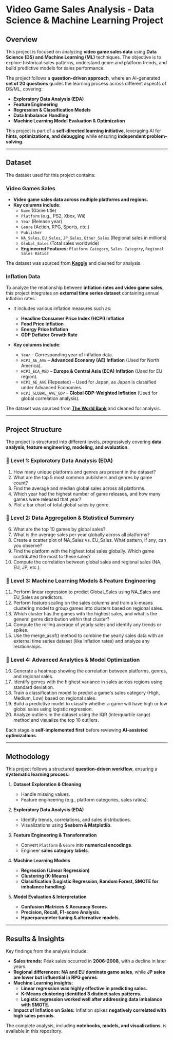 # **Video Game Sales Analysis - Data Science & Machine Learning Project**

## **Overview**

This project is focused on analyzing **video game sales data** using **Data Science (DS) and Machine Learning (ML)** techniques. The objective is to explore historical sales patterns, understand genre and platform trends, and build predictive models for sales performance.

The project follows a **question-driven approach**, where an AI-generated **set of 20 questions** guides the learning process across different aspects of DS/ML, covering:

- **Exploratory Data Analysis (EDA)**
- **Feature Engineering**
- **Regression & Classification Models**
- **Data Imbalance Handling**
- **Machine Learning Model Evaluation & Optimization**

This project is part of a **self-directed learning initiative**, leveraging AI for **hints, optimizations, and debugging** while ensuring **independent problem-solving**.

---

## **Dataset**

The dataset used for this project contains:

### **Video Games Sales**

- **Video game sales data across multiple platforms and regions.**
- **Key columns include**:
  - `Name` (Game title)
  - `Platform` (e.g., PS2, Xbox, Wii)
  - `Year` (Release year)
  - `Genre` (Action, RPG, Sports, etc.)
  - `Publisher`
  - `NA_Sales`, `EU_Sales`, `JP_Sales`, `Other_Sales` (Regional sales in millions)
  - `Global_Sales` (Total sales worldwide)
  - **Engineered Features:** `Platform Category`, `Sales Category`, `Regional Sales Ratios`

The dataset was sourced from [**Kaggle**](https://www.kaggle.com/datasets/willianoliveiragibin/video-game-sales-analyze/data) and cleaned for analysis.

### **Inflation Data**

To analyze the relationship between **inflation rates and video game sales**, this project integrates an **external time series dataset** containing annual inflation rates.

- It includes various inflation measures such as:
  - **Headline Consumer Price Index (HCPI) Inflation**
  - **Food Price Inflation**
  - **Energy Price Inflation**
  - **GDP Deflator Growth Rate**

- **Key columns include**:
  - `Year` – Corresponding year of inflation data.
  - `HCPI_AE_AVE` – **Advanced Economy (AE) Inflation** (Used for North America).
  - `HCPI_ECA_MED` – **Europe & Central Asia (ECA) Inflation** (Used for EU region).
  - `HCPI_AE_AVE` (Repeated) – Used for Japan, as Japan is classified under Advanced Economies.
  - `HCPI_GLOBAL_AVE_GDP` – **Global GDP-Weighted Inflation** (Used for global correlation analysis).

The dataset was sourced from [**The World Bank**](https://www.worldbank.org/en/research/brief/inflation-database) and cleaned for analysis.

---

## **Project Structure**

The project is structured into different levels, progressively covering **data analysis, feature engineering, modeling, and evaluation**.

### **📌 Level 1: Exploratory Data Analysis (EDA)**

1. How many unique platforms and genres are present in the dataset?
2. What are the top 5 most common publishers and genres by game count?
3. Find the average and median global sales across all platforms.
4. Which year had the highest number of game releases, and how many games were released that year?
5. Plot a bar chart of total global sales by genre.

### **📌 Level 2: Data Aggregation & Statistical Summary**

6. What are the top 10 games by global sales?
7. What is the average sales per year globally across all platforms?
8. Create a scatter plot of NA_Sales vs. EU_Sales. What pattern, if any, can you observe?
9. Find the platform with the highest total sales globally. Which game contributed the most to these sales?
10. Compute the correlation between global sales and regional sales (NA, EU, JP, etc.).

### **📌 Level 3: Machine Learning Models & Feature Engineering**

11. Perform linear regression to predict Global_Sales using NA_Sales and EU_Sales as predictors.
12. Perform feature scaling on the sales columns and train a k-means clustering model to group games into clusters based on regional sales.
13. Which cluster has the games with the highest sales, and what is the general genre distribution within that cluster?
14. Compute the rolling average of yearly sales and identify any trends or spikes.
15. Use the merge_asof() method to combine the yearly sales data with an external time series dataset (like inflation rates) and analyze any relationships.

### **📌 Level 4: Advanced Analytics & Model Optimization**

16. Generate a heatmap showing the correlation between platforms, genres, and regional sales.
17. Identify genres with the highest variance in sales across regions using standard deviation.
18. Train a classification model to predict a game's sales category (High, Medium, Low) based on regional sales.
19. Build a predictive model to classify whether a game will have high or low global sales using logistic regression.
20. Analyze outliers in the dataset using the IQR (interquartile range) method and visualize the top 10 outliers.

Each stage is **self-implemented first** before reviewing **AI-assisted optimizations**.

---

## **Methodology**

This project follows a structured **question-driven workflow**, ensuring a **systematic learning process**:

1. **Dataset Exploration & Cleaning**
   - Handle missing values.
   - Feature engineering (e.g., platform categories, sales ratios).

2. **Exploratory Data Analysis (EDA)**
   - Identify trends, correlations, and sales distributions.
   - Visualizations using **Seaborn & Matplotlib**.

3. **Feature Engineering & Transformation**
   - Convert `Platform` & `Genre` into **numerical encodings**.
   - Engineer **sales category labels**.

4. **Machine Learning Models**
   - **Regression (Linear Regression)**
   - **Clustering (K-Means)**
   - **Classification (Logistic Regression, Random Forest, SMOTE for imbalance handling)**

5. **Model Evaluation & Interpretation**
   - **Confusion Matrices & Accuracy Scores**.
   - **Precision, Recall, F1-score Analysis**.
   - **Hyperparameter tuning & alternative models**.

---

## **Results & Insights**

Key findings from the analysis include:

- **Sales trends:** Peak sales occurred in **2006-2008**, with a decline in later years.
- **Regional differences:** **NA and EU dominate game sales**, while **JP sales are lower but influential in RPG genres**.
- **Machine Learning insights:**
  - **Linear regression was highly effective in predicting sales.**
  - **K-Means clustering identified 3 distinct sales patterns.**
  - **Logistic regression worked well after addressing data imbalance with SMOTE.**
- **Impact of Inflation on Sales:** Inflation spikes **negatively correlated with high sales periods**.

The complete analysis, including **notebooks, models, and visualizations**, is available in this repository.

